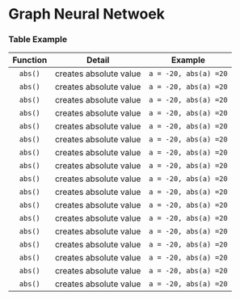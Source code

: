# Graph Neural Netwoek


### Table Example

|Function|Detail|Example|
|:---:|:---:|:---:|
|```abs()```|creates absolute value|```a = -20, abs(a) =20```|
|```abs()```|creates absolute value|```a = -20, abs(a) =20```|
|```abs()```|creates absolute value|```a = -20, abs(a) =20```|
|```abs()```|creates absolute value|```a = -20, abs(a) =20```|
|```abs()```|creates absolute value|```a = -20, abs(a) =20```|
|```abs()```|creates absolute value|```a = -20, abs(a) =20```|
|```abs()```|creates absolute value|```a = -20, abs(a) =20```|
|```abs()```|creates absolute value|```a = -20, abs(a) =20```|
|```abs()```|creates absolute value|```a = -20, abs(a) =20```|
|```abs()```|creates absolute value|```a = -20, abs(a) =20```|
|```abs()```|creates absolute value|```a = -20, abs(a) =20```|
|```abs()```|creates absolute value|```a = -20, abs(a) =20```|
|```abs()```|creates absolute value|```a = -20, abs(a) =20```|
|```abs()```|creates absolute value|```a = -20, abs(a) =20```|
|```abs()```|creates absolute value|```a = -20, abs(a) =20```|
|```abs()```|creates absolute value|```a = -20, abs(a) =20```|
|```abs()```|creates absolute value|```a = -20, abs(a) =20```|


